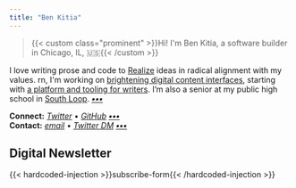 ```yaml
---
title: "Ben Kitia"
---
```


> {{< custom class="prominent" >}}Hi! I'm Ben Kitia, a software builder in Chicago, IL, 🇺🇸{{< /custom >}}

I love writing prose and code to [Realize](/Realize.pdf) ideas in radical alignment with my values. rn, I'm working on [brightening digital content interfaces](https://helianth.co/), starting with [a platform and tooling for writers](https://pubnent.com). I’m also a senior at my public high school in [South Loop](https://www.flickr.com/search/?sort=interestingness-desc&safe_search=1&text=southloop&view_all=1). **_[•••](/about)_**

**Connect:** _[Twitter](https://twitter.com/benkitia)_ • _[GitHub](https://github.com/benkitia)_ **_[•••](/connect)_**  
**Contact:** _[email](https://www.kitia.net/email)_ • _[Twitter DM](https://twitter.com/messages/compose?recipient_id=1188270454303277056)_ **_[•••](/contact)_**

## Digital Newsletter

{{< hardcoded-injection >}}subscribe-form{{< /hardcoded-injection >}}
